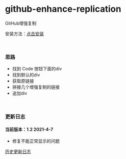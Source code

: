 # github-enhance-replication
GitHub增强复制

安装方法：[点击安装](https://greasyfork.org/zh-CN/scripts/419614)

<br>

### 思路

- 找到 Code 按钮下面的div
- 找到默认的div
- 获取原链接
- 拼接几个增强复制的链接
- 追加div

<br>

### 更新日志

#### 当前版本：1.2 2021-4-7

- 修复不能正常显示的问题

[历史更新日志](https://github.com/tanyiqu/github-enhance-replication/blob/main/update.md)

